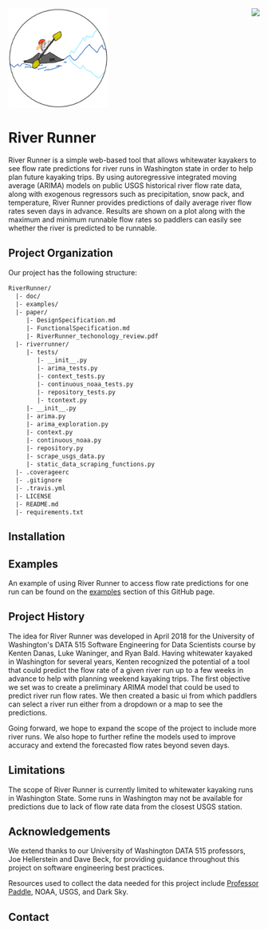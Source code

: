 <span style="float: right">
<a href="http://lkwaninger.ddns.net:8111/viewType.html?buildTypeId=RiverRunner_Build&guest=1">
<img src="http://lkwaninger.ddns.net:8111/app/rest/builds/buildType:(id:RiverRunner_Build)/statusIcon"/>
</a>
</span>
<img src=https://github.com/kentdanas/RiverRunner/raw/master/doc/logo.png  width="200" height="200" />

# River Runner
River Runner is a simple web-based tool that allows whitewater kayakers to see flow rate predictions for river runs in Washington state in order to help plan future kayaking trips. By using autoregressive integrated moving average (ARIMA) models on public USGS historical river flow rate data, along with exogenous regressors such as precipitation, snow pack, and temperature, River Runner provides predictions of daily average river flow rates seven days in advance. Results are shown on a plot along with the maximum and minimum runnable flow rates so paddlers can easily see whether the river is predicted to be runnable.

## Project Organization
Our project has the following structure:
```
RiverRunner/
  |- doc/
  |- examples/
  |- paper/
     |- DesignSpecification.md
     |- FunctionalSpecification.md
     |- RiverRunner_techonology_review.pdf
  |- riverrunner/
     |- tests/
        |- __init__.py
        |- arima_tests.py
        |- context_tests.py
        |- continuous_noaa_tests.py
        |- repository_tests.py
        |- tcontext.py
     |- __init__.py
     |- arima.py
     |- arima_exploration.py
     |- context.py
     |- continuous_noaa.py
     |- repository.py
     |- scrape_usgs_data.py
     |- static_data_scraping_functions.py
  |- .coverageerc
  |- .gitignore
  |- .travis.yml
  |- LICENSE
  |- README.md
  |- requirements.txt
```
## Installation

## Examples
An example of using River Runner to access flow rate predictions for one run can be found on the [examples](https://github.com/kentdanas/RiverRunner/tree/master/examples) section of this GitHub page.

## Project History
The idea for River Runner was developed in April 2018 for the University of Washington's DATA 515 Software Engineering for Data Scientists course by Kenten Danas, Luke Waninger, and Ryan Bald. Having whitewater kayaked in Washington for several years, Kenten recognized the potential of a tool that could predict the flow rate of a given river run up to a few weeks in advance to help with planning weekend kayaking trips. The first objective we set was to create a preliminary ARIMA model that could be used to predict river run flow rates. We then created a basic ui from which paddlers can select a river run either from a dropdown or a map to see the predictions.

Going forward, we hope to expand the scope of the project to include more river runs. We also hope to further refine the models used to improve accuracy and extend the forecasted flow rates beyond seven days.  

## Limitations
The scope of River Runner is currently limited to whitewater kayaking runs in Washington State. Some runs in Washington may not be available for predictions due to lack of flow rate data from the closest USGS station.  

## Acknowledgements
We extend thanks to our University of Washington DATA 515 professors, Joe Hellerstein and Dave Beck, for providing guidance throughout this project on software engineering best practices.

Resources used to collect the data needed for this project include [Professor Paddle](http://www.professorpaddle.com/rivers/riverlist.asp), NOAA, USGS, and Dark Sky.

## Contact


